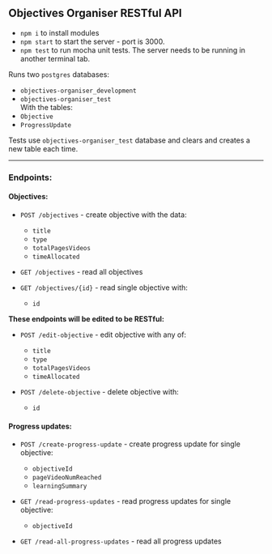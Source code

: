 ## Objectives Organiser RESTful API

* `npm i` to install modules
* `npm start` to start the server - port is 3000.
* `npm test` to run mocha unit tests. The server needs to be running in another terminal tab.

Runs two `postgres` databases:
* `objectives-organiser_development`
* `objectives-organiser_test`  
With the tables:
* `Objective`
* `ProgressUpdate`

Tests use `objectives-organiser_test` database and clears and creates a new table each time.

----

### Endpoints:


#### Objectives:
* `POST /objectives` - create objective with the data:
  * `title`
  * `type`
  * `totalPagesVideos`
  * `timeAllocated`


* `GET /objectives` - read all objectives


* `GET /objectives/{id}` - read single objective with:
  * `id`

**These endpoints will be edited to be RESTful:**
* `POST /edit-objective` - edit objective with any of:
  * `title`
  * `type`
  * `totalPagesVideos`
  * `timeAllocated`


* `POST /delete-objective` - delete objective with:
  * `id`


#### Progress updates:
* `POST /create-progress-update` - create progress update for single objective:
  * `objectiveId`
  * `pageVideoNumReached`
  * `learningSummary`


* `GET /read-progress-updates` - read progress updates for single objective:
  * `objectiveId`


* `GET /read-all-progress-updates` - read all progress updates
